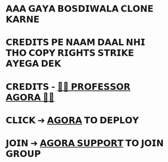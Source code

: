 # 𝗔𝗔𝗔 𝗚𝗔𝗬𝗔 𝗕𝗢𝗦𝗗𝗜𝗪𝗔𝗟𝗔 𝗖𝗟𝗢𝗡𝗘 𝗞𝗔𝗥𝗡𝗘 
# 𝗖𝗥𝗘𝗗𝗜𝗧𝗦 𝗣𝗘 𝗡𝗔𝗔𝗠 𝗗𝗔𝗔𝗟 𝗡𝗛𝗜 𝗧𝗛𝗢 𝗖𝗢𝗣𝗬 𝗥𝗜𝗚𝗛𝗧𝗦 𝗦𝗧𝗥𝗜𝗞𝗘 𝗔𝗬𝗘𝗚𝗔 𝗗𝗘𝗞
# 𝗖𝗥𝗘𝗗𝗜𝗧𝗦 - [👨‍🏫 𝗣𝗥𝗢𝗙𝗘𝗦𝗦𝗢𝗥 𝗔𝗚𝗢𝗥𝗔 👨‍🏫](https://t.me/agoraswamy_professor)


# 𝗖𝗟𝗜𝗖𝗞 ➔ [𝗔𝗚𝗢𝗥𝗔](https://github.com/SHANTH-OP/AGORA-USERBOT) 𝗧𝗢 𝗗𝗘𝗣𝗟𝗢𝗬
# 𝗝𝗢𝗜𝗡 ➜ [𝗔𝗚𝗢𝗥𝗔 𝗦𝗨𝗣𝗣𝗢𝗥𝗧](https://t.me/agora_userbot) 𝗧𝗢 𝗝𝗢𝗜𝗡 𝗚𝗥𝗢𝗨𝗣
